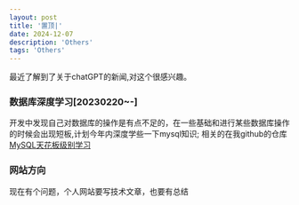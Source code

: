 ```yaml
---
layout: post
title: '置顶|'
date: 2024-12-07
description: 'Others'
tags: 'Others'
--- 
```


最近了解到了关于chatGPT的新闻,对这个很感兴趣。

### 数据库深度学习[20230220~-]
开发中发现自己对数据库的操作是有点不足的，在一些基础和进行某些数据库操作的时候会出现短板,计划今年内深度学些一下mysql知识;
相关的在我github的仓库 [MySQL天花板级别学习](https://github.com/touchingwang/MySQL8.0.26)

### 网站方向
现在有个问题，个人网站要写技术文章，也要有总结








